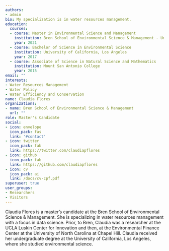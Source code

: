 ```yaml
---
authors:
- admin
bio: My specialization is in water resources management.
education:
  courses:
  - course: Master in Environmental Science and Management
    institution: Bren School of Environmental Science & Management - University of California, Santa Barbara
    year: 2021
  - course: Bachelor of Science in Environmental Science
    institution: University of California, Los Angeles
    year: 2017
  - course: Associate of Science in Natural Science and Mathematics
    institution: Mount San Antonio College
    year: 2015
email: ""
interests:
- Water Resources Management
- Water Policy
- Water Efficiency and Conservation
name: Claudia Flores
organizations:
- name: Bren School of Environmental Science & Management
  url: ""
role: Master's Candidate
social:
- icon: envelope
  icon_pack: fas
  link: '#contact'
- icon: twitter
  icon_pack: fab
  link: https://twitter.com/claudiapflores
- icon: github
  icon_pack: fab
  link: https://github.com/claudiapflores
- icon: cv
  icon_pack: ai
  link: /docs/cv-cpf.pdf
superuser: true
user_groups:
- Researchers
- Visitors
---
```


Claudia Flores is a master’s candidate at the Bren School of Environmental Science & Management. She is specializing in water resources management with a focus in data science. Prior, to Bren, Claudia was a researcher at the UCLA Luskin Center for Innovation and then, at the Environmental Finance Center at the University of North Carolina at Chapel Hill. Claudia received her undergraduate degree at the University of California, Los Angeles, where she studied environmental science.
